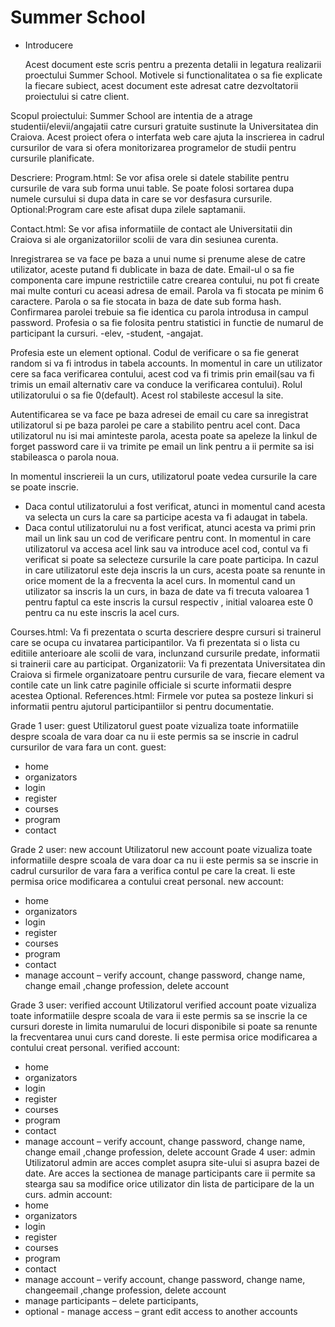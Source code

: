# Summer School

* Introducere

	Acest document este scris pentru a prezenta detalii in legatura realizarii proectului Summer School. Motivele si functionalitatea o sa fie explicate la fiecare subiect, acest document este adresat catre dezvoltatorii proiectului si catre client.

Scopul proiectului:
	Summer School are intentia de a atrage studentii/elevii/angajatii catre cursuri gratuite sustinute la Universitatea din Craiova. Acest proiect ofera o interfata web care ajuta la inscrierea in cadrul cursurilor de vara si ofera monitorizarea programelor de studii pentru cursurile planificate.

Descriere:
Program.html:
	Se vor afisa orele si datele stabilite pentru cursurile de vara sub forma unui table. Se poate folosi sortarea dupa numele cursului si dupa data in care se vor desfasura cursurile.
	Optional:Program care este afisat dupa zilele saptamanii.

Contact.html:
	Se vor afisa informatiile de contact ale Universitatii din Craiova si ale organizatoriilor scolii de vara din sesiunea curenta.

Inregistrarea se va face pe baza a unui nume si prenume alese de catre utilizator, aceste putand fi dublicate in baza de date.
	Email-ul o sa fie componenta care impune restrictiile catre crearea contului, nu pot fi create mai multe conturi cu aceasi adresa de email.
	Parola va fi stocata pe minim 6 caractere. Parola o sa fie stocata in baza de date sub forma hash.
	Confirmarea parolei trebuie sa fie identica cu parola introdusa in campul password.
	Profesia o sa fie folosita pentru statistici in functie de numarul de participant la cursuri. -elev, -student, -angajat.
  
  Profesia este un element optional.
	Codul de verificare o sa fie generat random si va fi introdus in tabela accounts. In momentul in care un utilizator cere sa faca verificarea contului, acest cod va fi trimis prin email(sau va fi trimis un email alternativ care va conduce la verificarea contului).
	Rolul utilizatorului o sa fie 0(default). Acest rol stabileste accesul la site.

Autentificarea se va face pe baza adresei de email cu care sa inregistrat utilizatorul si pe baza parolei pe care a stabilito pentru acel cont.
	Daca utilizatorul nu isi mai aminteste parola, acesta poate sa apeleze la linkul de forget password care ii va trimite pe email un link pentru a ii permite sa isi stabileasca o parola noua.

In momentul inscriereii la un curs, utilizatorul poate vedea cursurile la care se poate inscrie. 
-	Daca contul utilizatorului a fost verificat, atunci in momentul cand acesta va selecta un curs la care sa participe acesta va fi adaugat in tabela.
-	Daca contul utilizatorului nu a fost verificat, atunci acesta va primi prin mail un link sau un cod de verificare pentru cont. In momentul in care utilizatorul va accesa acel link sau va introduce acel cod, contul va fi verificat si poate sa selecteze cursurile la care poate participa.
	In cazul in care utilizatorul este deja inscris la un curs, acesta poate sa renunte in orice moment de la a frecventa la acel curs.
	In momentul cand un utilizator sa inscris la un curs, in baza de date va fi trecuta valoarea 1 pentru faptul ca este inscris la cursul respectiv , initial valoarea este 0 pentru ca nu este inscris la acel curs.
  
  Courses.html:
	Va fi prezentata o scurta descriere despre cursuri si trainerul care se ocupa cu invatarea participantilor.
	Va fi prezentata si o lista cu editiile anterioare ale scolii de vara, inclunzand cursurile predate, informatii si trainerii care au participat.
Organizatorii:
	Va fi prezentata Universitatea din Craiova si firmele organizatoare pentru cursurile de vara, fiecare element va contile cate un link catre paginile officiale si scurte informatii despre acestea
Optional. References.html:
 	Firmele vor putea sa posteze linkuri si informatii pentru ajutorul participantiilor si pentru documentatie.
  
  Grade 1 user: guest
	Utilizatorul guest poate vizualiza toate informatiile despre scoala de vara doar ca nu ii este permis sa se inscrie in cadrul cursurilor de vara fara un cont.
guest:
-	home
-	organizators
-	login
-	register
-	courses
-	program
-	contact

Grade 2 user: new account
	Utilizatorul new account poate vizualiza toate informatiile despre scoala de vara doar ca nu ii este permis sa se inscrie in cadrul cursurilor de vara fara a verifica contul pe care la creat. Ii este permisa orice modificarea a contului creat personal.
new account:
-	home
-	organizators
-	login
-	register
-	courses
-	program
-	contact
-	manage account – verify account, change password, change name, change email ,change profession, delete account


Grade 3 user: verified account
	Utilizatorul verified account poate vizualiza toate informatiile despre scoala de vara ii este permis sa se inscrie la ce cursuri doreste in limita numarului de locuri disponibile si poate sa renunte la frecventarea unui curs cand doreste.
Ii este permisa orice modificarea a contului creat personal.
verified account:
-	home
-	organizators
-	login
-	register
-	courses
-	program
-	contact
-	manage account – verify account, change password, change name, change email ,change profession, delete account
Grade 4 user: admin
	Utilizatorul admin are acces complet asupra site-ului si asupra bazei de date. Are acces la sectionea de manage participants care ii permite sa stearga sau sa modifice orice utilizator din lista de participare de la un curs.
admin account:
-	home
-	organizators
-	login
-	register
-	courses
-	program
-	contact
-	manage account – verify account, change password, change name, changeemail ,change profession, delete account
-	manage participants – delete participants,
-	optional - manage access – grant edit access to another accounts


